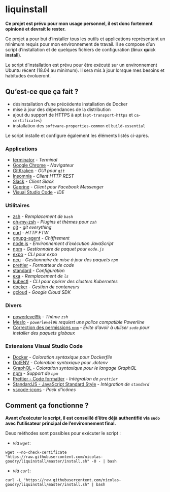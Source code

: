 [terminator]: https://doc.ubuntu-fr.org/terminator
[chrome]: https://www.google.fr/chrome/index.html
[gitkraken]: https://www.gitkraken.com/git-client
[insomnia]: https://insomnia.rest
[slack]: https://slack.com
[caprine]: https://sindresorhus.com/caprine
[vscode]: https://code.visualstudio.com
[zsh]: https://www.zsh.org
[omz]: https://ohmyz.sh
[git]: https://doc.ubuntu-fr.org/git
[curl]: https://curl.haxx.se
[gnupg]: https://www.gnupg.org
[node]: https://nodejs.org
[npm]: https://www.npmjs.com
[expo]: https://www.npmjs.com/package/expo-cli
[ncu]: https://www.npmjs.com/package/npm-check-updates
[prettier]: https://www.npmjs.com/package/prettier
[standard]: https://www.npmjs.com/package/standard
[exa]: https://the.exa.website
[kubectl]: https://kubernetes.io/docs/reference/kubectl/overview
[docker]: https://www.docker.com
[gcloud]: https://cloud.google.com/sdk
[powerlevel9k]: https://github.com/bhilburn/powerlevel9k
[powerlinefonts]: https://github.com/powerline/fonts
[npmfix]: https://docs.npmjs.com/resolving-eacces-permissions-errors-when-installing-packages-globally
[codedocker]: https://marketplace.visualstudio.com/items?itemName=PeterJausovec.vscode-docker
[codedotenv]: https://marketplace.visualstudio.com/items?itemName=mikestead.dotenv
[codegraphql]: https://marketplace.visualstudio.com/items?itemName=prisma.vscode-graphql
[codenpm]: https://marketplace.visualstudio.com/items?itemName=eg2.vscode-npm-script
[codeprettier]: https://marketplace.visualstudio.com/items?itemName=esbenp.prettier-vscode
[codestandard]: https://marketplace.visualstudio.com/items?itemName=chenxsan.vscode-standardjs
[codeicons]: https://marketplace.visualstudio.com/items?itemName=vscode-icons-team.vscode-icons

# liquinstall

**Ce projet est prévu pour mon usage personnel, il est donc fortement opinioné et devrait le rester.**

Ce projet a pour but d’installer tous les outils et applications représentant un minimum requis pour mon environnement de travail. Il se compose d’un script d’installation et de quelques fichiers de configuration (**li**nux **qui**ck **install**).

Le script d’installation est prévu pour être exécuté sur un environnement Ubuntu récent (18.04 au minimum). Il sera mis à jour lorsque mes besoins et habitudes évolueront.

## Qu’est-ce que ça fait ?

- désinstallation d’une précédente installation de Docker
- mise à jour des dépendances de la distribution
- ajout du support de HTTPS à apt (`apt-transport-https` et `ca-certificates`)
- installation des `software-properties-common` et `build-essential`

Le script installe et configure également les éléments listés ci-après.

### Applications

- [terminator][terminator] - _Terminal_
- [Google Chrome][chrome] - _Navigateur_
- [GitKraken][gitkraken] - _GUI pour `git`_
- [Insomnia][insomnia] - _Client HTTP REST_
- [Slack][slack] - _Client Slack_
- [Caprine][caprine] - _Client pour Facebook Messenger_
- [Visual Studio Code][vscode] - _IDE_

### Utilitaires

- [zsh][zsh] - _Remplacement de `bash`_
- [oh-my-zsh][omz] - _Plugins et thèmes pour `zsh`_
- [git][git] - _git everything_
- [curl][curl] - _HTTP FTW_
- [gnupg-agent][gnupg] - _Chiffrement_
- [node.js][node] - _Environnement d’exécution JavaScript_
- [npm][npm] - _Gestionnaire de paquet pour `node.js`_
- [expo][expo] - _CLI pour expo_
- [ncu][ncu] - _Gestionnaire de mise à jour des paquets `npm`_
- [prettier][prettier] - _Formatteur de code_
- [standard][standard] - _Configuration_
- [exa][exa] - _Remplacement de `ls`_
- [kubectl][kubectl] - _CLI pour opérer des clusters Kubernetes_
- [docker][docker] - _Gestion de conteneurs_
- [gcloud][gcloud] - _Google Cloud SDK_

### Divers

- [powerlevel9k][powerlevel9k] - _Thème `zsh`_
- [Meslo][powerlinefonts] - _`powerlevel9k` requiert une police compatible Powerline_
- [Correction des permissions `npm`][npmfix] - _Évite d’avoir à utiliser `sudo` pour installer des paquets globaux_

### Extensions Visual Studio Code

- [Docker][codedocker] - _Coloration syntaxique pour Dockerfile_
- [DotENV][codedotenv] - _Coloration syntaxique pour .dotenv_
- [GraphQL][codegraphql] - _Coloration syntaxique pour le langage GraphQL_
- [npm][codenpm] - _Support de `npm`_
- [Prettier - Code formatter][codeprettier] - _Intégration de `prettier`_
- [StandardJS - JavaScript Standard Style][codestandard] - _Intégration de `standard`_
- [vscode-icons][codeicons] - _Pack d’icônes_

## Comment ça fonctionne ?

**Avant d’exécuter le script, il est conseillé d’être déjà authentifié via `sudo` avec l’utilisateur principal de l’environnement final.**

Deux méthodes sont possibles pour exécuter le script :

- _via `wget`_:

```shell
wget --no-check-certificate "https://raw.githubusercontent.com/nicolas-goudry/liquinstall/master/install.sh" -O - | bash
```

- _via `curl`_:

```shell
curl -L "https://raw.githubusercontent.com/nicolas-goudry/liquinstall/master/install.sh" | bash
```
